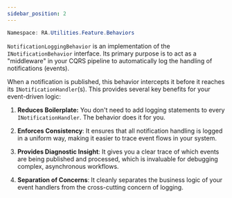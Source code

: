 ```yaml
---
sidebar_position: 2
---
```


```powershell
Namespace: RA.Utilities.Feature.Behaviors
```

`NotificationLoggingBehavior` is an implementation of the `INotificationBehavior` interface.
Its primary purpose is to act as a "middleware" in your CQRS pipeline to automatically log the handling of notifications (events).

When a notification is published, this behavior intercepts it before it reaches its `INotificationHandler`(s).
This provides several key benefits for your event-driven logic:

1. **Reduces Boilerplate:**
You don't need to add logging statements to every `INotificationHandler`.
The behavior does it for you.

2. **Enforces Consistency**:
It ensures that all notification handling is logged in a uniform way, making it easier to trace event flows in your system.

3. **Provides Diagnostic Insight**:
It gives you a clear trace of which events are being published and processed, which is invaluable for debugging complex, asynchronous workflows.

4. **Separation of Concerns**:
It cleanly separates the business logic of your event handlers from the cross-cutting concern of logging.
